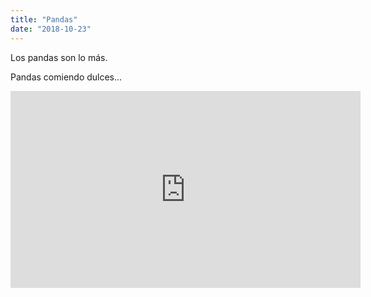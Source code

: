```yaml
---
title: "Pandas"
date: "2018-10-23"
---
```


Los pandas son lo más.

Pandas comiendo dulces...

<iframe width="560" height="315" src="https://www.youtube.com/embed/4n0xNbfJLR8" frameborder="0" allowfullscreen></iframe>